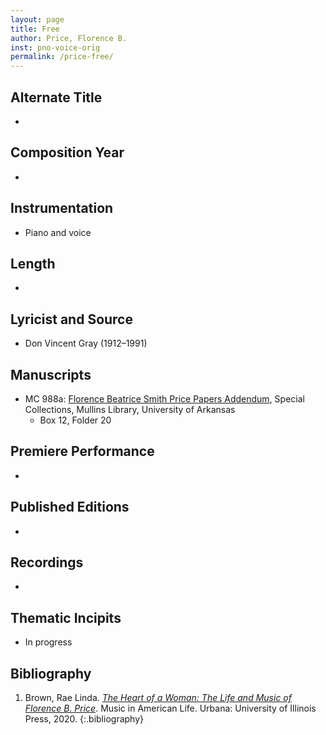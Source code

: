 ```yaml
---
layout: page
title: Free
author: Price, Florence B.
inst: pno-voice-orig
permalink: /price-free/
---
```


## Alternate Title
- 

## Composition Year
- 

## Instrumentation
- Piano and voice

## Length
- 

## Lyricist and Source
- Don Vincent Gray (1912&ndash;1991)

## Manuscripts
- MC 988a: <a href="https://uark.as.atlas-sys.com/repositories/2/resources/1522" target="_blank">Florence Beatrice Smith Price Papers Addendum</a>, Special Collections, Mullins Library, University of Arkansas
    * Box 12, Folder 20

## Premiere Performance
- 

## Published Editions
- 

## Recordings
- 

## Thematic Incipits
- In progress

## Bibliography
1. Brown, Rae Linda. <a href="https://www.worldcat.org/title/1122800180" target="_blank">*The Heart of a Woman: The Life and Music of Florence B. Price*</a>. Music in American Life. Urbana: University of Illinois Press, 2020.
{:.bibliography}
